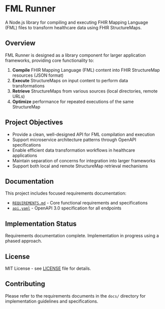 # FML Runner

A Node.js library for compiling and executing FHIR Mapping Language (FML) files to transform healthcare data using FHIR StructureMaps.

## Overview

FML Runner is designed as a library component for larger application frameworks, providing core functionality to:

1. **Compile** FHIR Mapping Language (FML) content into FHIR StructureMap resources (JSON format)
2. **Execute** StructureMaps on input content to perform data transformations
3. **Retrieve** StructureMaps from various sources (local directories, remote URLs)
4. **Optimize** performance for repeated executions of the same StructureMap

## Project Objectives

- Provide a clean, well-designed API for FML compilation and execution
- Support microservice architecture patterns through OpenAPI specifications
- Enable efficient data transformation workflows in healthcare applications
- Maintain separation of concerns for integration into larger frameworks
- Support both local and remote StructureMap retrieval mechanisms

## Documentation

This project includes focused requirements documentation:

- [`REQUIREMENTS.md`](./docs/REQUIREMENTS.md) - Core functional requirements and specifications
- [`api.yaml`](./docs/api.yaml) - OpenAPI 3.0 specification for all endpoints

## Implementation Status

Requirements documentation complete. Implementation in progress using a phased approach.

## License

MIT License - see [LICENSE](./LICENSE) file for details.

## Contributing

Please refer to the requirements documents in the `docs/` directory for implementation guidelines and specifications.